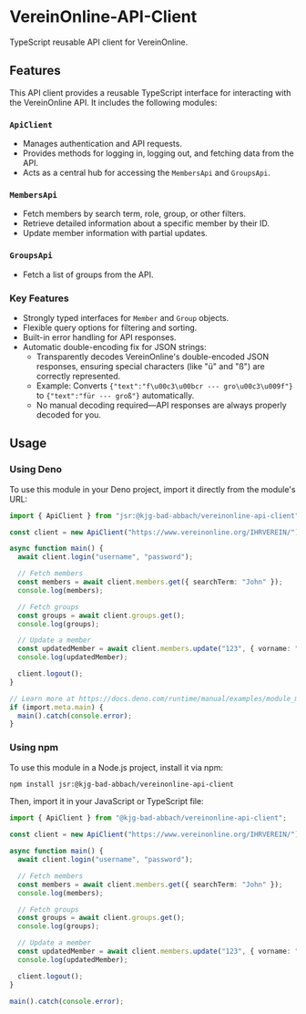 # VereinOnline-API-Client

TypeScript reusable API client for VereinOnline.

## Features

This API client provides a reusable TypeScript interface for interacting with
the VereinOnline API. It includes the following modules:

### `ApiClient`

- Manages authentication and API requests.
- Provides methods for logging in, logging out, and fetching data from the API.
- Acts as a central hub for accessing the `MembersApi` and `GroupsApi`.

### `MembersApi`

- Fetch members by search term, role, group, or other filters.
- Retrieve detailed information about a specific member by their ID.
- Update member information with partial updates.

### `GroupsApi`

- Fetch a list of groups from the API.

### Key Features

- Strongly typed interfaces for `Member` and `Group` objects.
- Flexible query options for filtering and sorting.
- Built-in error handling for API responses.
- Automatic double-encoding fix for JSON strings:
  - Transparently decodes VereinOnline's double-encoded JSON responses, ensuring
    special characters (like "ü" and "ß") are correctly represented.
  - Example: Converts `{"text":"f\u00c3\u00bcr --- gro\u00c3\u009f"}` to
    `{"text":"für --- groß"}` automatically.
  - No manual decoding required—API responses are always properly decoded for
    you.

## Usage

### Using Deno

To use this module in your Deno project, import it directly from the module's
URL:

```ts
import { ApiClient } from "jsr:@kjg-bad-abbach/vereinonline-api-client";

const client = new ApiClient("https://www.vereinonline.org/IHRVEREIN/");

async function main() {
  await client.login("username", "password");

  // Fetch members
  const members = await client.members.get({ searchTerm: "John" });
  console.log(members);

  // Fetch groups
  const groups = await client.groups.get();
  console.log(groups);

  // Update a member
  const updatedMember = await client.members.update("123", { vorname: "Jane" });
  console.log(updatedMember);

  client.logout();
}

// Learn more at https://docs.deno.com/runtime/manual/examples/module_metadata#concepts
if (import.meta.main) {
  main().catch(console.error);
}
```

### Using npm

To use this module in a Node.js project, install it via npm:

```bash
npm install jsr:@kjg-bad-abbach/vereinonline-api-client
```

Then, import it in your JavaScript or TypeScript file:

```ts
import { ApiClient } from "@kjg-bad-abbach/vereinonline-api-client";

const client = new ApiClient("https://www.vereinonline.org/IHRVEREIN/");

async function main() {
  await client.login("username", "password");

  // Fetch members
  const members = await client.members.get({ searchTerm: "John" });
  console.log(members);

  // Fetch groups
  const groups = await client.groups.get();
  console.log(groups);

  // Update a member
  const updatedMember = await client.members.update("123", { vorname: "Jane" });
  console.log(updatedMember);

  client.logout();
}

main().catch(console.error);
```
